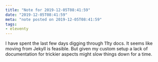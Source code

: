 ```yaml
---
title: "Note for 2019-12-05T08:41:59"
date: "2019-12-05T08:41:59"
meta: "note posted on 2019-12-05T08:41:59"
tags:
- eleventy
---
```

I have spent the last few days digging through 11ty docs. It seems like moving from Jekyll is feasible. But given my custom setup a lack of documentation for trickier aspects might slow things down for a time.
